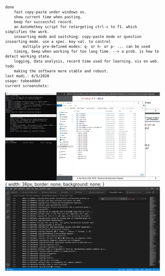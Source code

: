 

    done
        fast copy-paste under windows os. 
        show current time when pasting.
        beep for successful record.
        an AutoHotkey script for retargeting ctrl-c to f1. which simplifies the work.
        insearting mode and switching: copy-paste mode or question insearting mode. use a spec. key val. to control
            multiple pre-defined modes: q- or h- or p- ... can be used 
        timing, beep when working for too lang time. --> a prob. is how to detect working state.
        logging, data analysis, record time used for learning. vis on web.
    todo
        making the software more stable and robust.
    last modi.: 6/5/2020
    usage: tobeadded
    current screenshots:
![](https://github.com/yzyTUD/FastNotingTool/blob/master/_v1.0.5_multiple%20exec.png){
  width: 36px;
  border: none;
  background: none;
}
![](https://github.com/yzyTUD/FastNotingTool/blob/master/logging.png)
    
